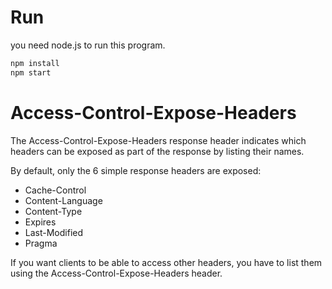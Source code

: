 # Run

you need node.js to run this program.

```bash
npm install
npm start
```

# Access-Control-Expose-Headers

The Access-Control-Expose-Headers response header indicates which headers can be exposed as part of the response by listing their names.

By default, only the 6 simple response headers are exposed:

- Cache-Control
- Content-Language
- Content-Type
- Expires
- Last-Modified
- Pragma

If you want clients to be able to access other headers, you have to list them using the Access-Control-Expose-Headers header.
